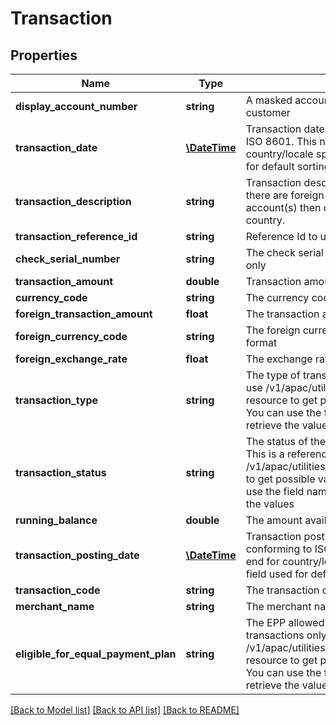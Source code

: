 # Transaction

## Properties
Name | Type | Description | Notes
------------ | ------------- | ------------- | -------------
**display_account_number** | **string** | A masked account number that can be displayed to the customer | [optional] 
**transaction_date** | [**\DateTime**](\DateTime.md) | Transaction date in YYYY-MM-DD format value conforming to ISO 8601. This needs to be formatted in front-end for country/locale specific display purposes. This is the field used for default sorting, | [optional] 
**transaction_description** | **string** | Transaction description from the merchant, POS or bank. If there are foreign currency transactions on checking /saving account(s) then description includes exchange rate, city and country. | [optional] 
**transaction_reference_id** | **string** | Reference Id to uniquely identify the transaction | [optional] 
**check_serial_number** | **string** | The check serial number. Applicable for checking accounts only | [optional] 
**transaction_amount** | **double** | Transaction amount in local currency. | [optional] 
**currency_code** | **string** | The currency code of the transaction in ISO 4217 format | [optional] 
**foreign_transaction_amount** | **float** | The transaction amount in the foreign currency | [optional] 
**foreign_currency_code** | **string** | The foreign currency code of the transaction in ISO 4217 format | [optional] 
**foreign_exchange_rate** | **float** | The exchange rate at the time the foreign transaction was done | [optional] 
**transaction_type** | **string** | The type of transaction. This is a reference data field. Please use /v1/apac/utilities/referenceData/{transactionType} resource to get possible values of this field with descriptions. You can use the field name as the referenceCode parameter to retrieve the values | [optional] 
**transaction_status** | **string** | The status of the transaction.  Applicable for credit cards only.. This is a reference data field. Please use /v1/apac/utilities/referenceData/{transactionStatus} resource to get possible values of this field with descriptions. You can use the field name as the referenceCode parameter to retrieve the values | [optional] 
**running_balance** | **double** | The amount available to transact immediately | [optional] 
**transaction_posting_date** | [**\DateTime**](\DateTime.md) | Transaction posting date in YYYY-MM-DD format value conforming to ISO 8601. This needs to be formatted in front-end for country/locale specific display purposes. This is the field used for default sorting | [optional] 
**transaction_code** | **string** | The transaction code | [optional] 
**merchant_name** | **string** | The merchant name with which this transaction was made with | [optional] 
**eligible_for_equal_payment_plan** | **string** | The EPP allowed indicator. This is applicable for credit cards transactions only. This is a reference data field. Please use /v1/apac/utilities/referenceData/{eligibleForEqualPaymentPlan} resource to get possible value of This field with description. You can use the field name as the referenceCode parameter to retrieve the values | [optional] 

[[Back to Model list]](../../README.md#documentation-for-models) [[Back to API list]](../../README.md#documentation-for-api-endpoints) [[Back to README]](../../README.md)

